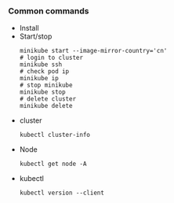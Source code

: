 ### Common commands

* Install
* Start/stop
  ```
  minikube start --image-mirror-country='cn'
  # login to cluster
  minikube ssh
  # check pod ip
  minikube ip
  # stop minikube
  minikube stop
  # delete cluster
  minikube delete
  ```
* cluster
  ```
  kubectl cluster-info
  ```
* Node
  ```
  kubectl get node -A
  ```
* kubectl
  ```
  kubectl version --client
  ```
